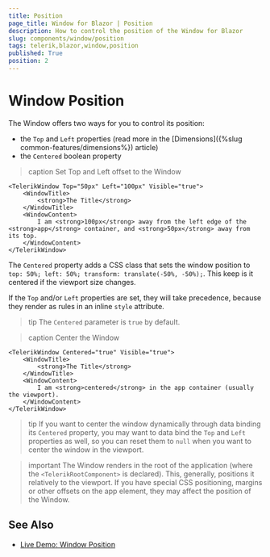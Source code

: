 ```yaml
---
title: Position
page_title: Window for Blazor | Position
description: How to control the position of the Window for Blazor
slug: components/window/position
tags: telerik,blazor,window,position
published: True
position: 2
---
```


# Window Position

The Window offers two ways for you to control its position:

* the `Top` and `Left` properties (read more in the [Dimensions]({%slug common-features/dimensions%}) article)
* the `Centered` boolean property

>caption Set Top and Left offset to the Window

````CSHTML
<TelerikWindow Top="50px" Left="100px" Visible="true">
	<WindowTitle>
		<strong>The Title</strong>
	</WindowTitle>
	<WindowContent>
		I am <strong>100px</strong> away from the left edge of the <strong>app</strong> container, and <strong>50px</strong> away from its top.
	</WindowContent>
</TelerikWindow>
````

The `Centered` property adds a CSS class that sets the window position to `top: 50%; left: 50%; transform: translate(-50%, -50%);`. This keep is it centered if the viewport size changes.

If the `Top` and/or `Left` properties are set, they will take precedence, because they render as rules in an inline `style` attribute.

>tip The `Centered` parameter is `true` by default.

>caption Center the Window

````CSHTML
<TelerikWindow Centered="true" Visible="true">
	<WindowTitle>
		<strong>The Title</strong>
	</WindowTitle>
	<WindowContent>
		I am <strong>centered</strong> in the app container (usually the viewport).
	</WindowContent>
</TelerikWindow>
````

>tip If you want to center the window dynamically through data binding its `Centered` property, you may want to data bind the `Top` and `Left` properties as well, so you can reset them to `null` when you want to center the window in the viewport.

>important The Window renders in the root of the application (where the `<TelerikRootComponent>` is declared). This, generally, positions it relatively to the viewport. If you have special CSS positioning, margins or other offsets on the app element, they may affect the position of the Window.


## See Also

  * [Live Demo: Window Position](https://demos.telerik.com/blazor-ui/window/position)
